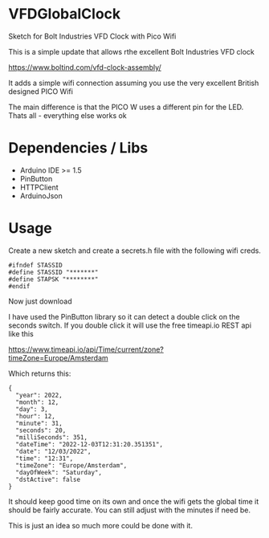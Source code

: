 # VFDGlobalClock

 Sketch for Bolt Industries VFD Clock with Pico Wifi

 This is a simple update that allows rthe excellent Bolt Industries VFD clock 

 https://www.boltind.com/vfd-clock-assembly/

 It adds a simple wifi connection assuming you use the very excellent British designed PICO Wifi

 The main difference is that the PICO W uses a different pin for the LED.  Thats all - everything else works ok



# Dependencies / Libs

* Arduino IDE >= 1.5
* PinButton 
* HTTPClient 
* ArduinoJson

# Usage

Create a new sketch and create a secrets.h file with the following wifi creds.

```
#ifndef STASSID
#define STASSID "*******"
#define STAPSK "********"
#endif
```

Now just download

I have used the PinButton library so it can detect a double click on the seconds switch.  If you double click it will use the free timeapi.io REST api like this 

https://www.timeapi.io/api/Time/current/zone?timeZone=Europe/Amsterdam

Which returns this:

```
{
  "year": 2022,
  "month": 12,
  "day": 3,
  "hour": 12,
  "minute": 31,
  "seconds": 20,
  "milliSeconds": 351,
  "dateTime": "2022-12-03T12:31:20.351351",
  "date": "12/03/2022",
  "time": "12:31",
  "timeZone": "Europe/Amsterdam",
  "dayOfWeek": "Saturday",
  "dstActive": false
}
```

It should keep good time on its own and once the wifi gets the global time it should be fairly accurate.  You can still adjust with the minutes if need be.

This is just an idea so much more could be done with it.
